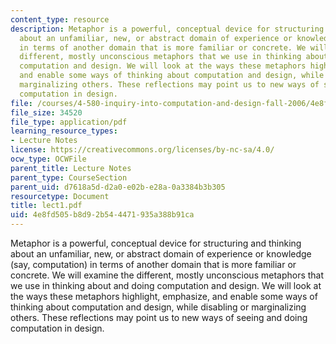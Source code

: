 ```yaml
---
content_type: resource
description: Metaphor is a powerful, conceptual device for structuring and thinking
  about an unfamiliar, new, or abstract domain of experience or knowledge (say, computation)
  in terms of another domain that is more familiar or concrete. We will examine the
  different, mostly unconscious metaphors that we use in thinking about and doing
  computation and design. We will look at the ways these metaphors highlight, emphasize,
  and enable some ways of thinking about computation and design, while disabling or
  marginalizing others. These reflections may point us to new ways of seeing and doing
  computation in design.
file: /courses/4-580-inquiry-into-computation-and-design-fall-2006/4e8fd505b8d92b544471935a388b91ca_lect1.pdf
file_size: 34520
file_type: application/pdf
learning_resource_types:
- Lecture Notes
license: https://creativecommons.org/licenses/by-nc-sa/4.0/
ocw_type: OCWFile
parent_title: Lecture Notes
parent_type: CourseSection
parent_uid: d7618a5d-d2a0-e02b-e28a-0a3384b3b305
resourcetype: Document
title: lect1.pdf
uid: 4e8fd505-b8d9-2b54-4471-935a388b91ca
---
```

Metaphor is a powerful, conceptual device for structuring and thinking about an unfamiliar, new, or abstract domain of experience or knowledge (say, computation) in terms of another domain that is more familiar or concrete. We will examine the different, mostly unconscious metaphors that we use in thinking about and doing computation and design. We will look at the ways these metaphors highlight, emphasize, and enable some ways of thinking about computation and design, while disabling or marginalizing others. These reflections may point us to new ways of seeing and doing computation in design.